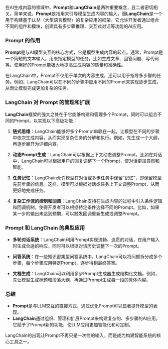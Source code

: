 在AI生成内容的领域中，**Prompt**和**LangChain**是两种重要概念，且二者密切相关。简单来说，**Prompt**是指用来引导模型生成内容的输入，而**LangChain**是一个用于构建基于LLM（大型语言模型）的复杂应用的框架。它允许开发者通过组合不同的组件和模块，创建具有多步骤推理、交互式对话等功能的AI应用。

### Prompt 的作用
**Prompt**是与AI模型交互的核心方式，它是模型生成内容的起点。通常，Prompt是一个简短的文本输入，用来指定模型的任务，比如生成文章、回答问题、写代码等。使用好的Prompt能极大地提高生成内容的质量和准确性。

在LangChain中，Prompt不仅用于单次的内容生成，还可以用于指导多步骤的任务。例如，LangChain可以在不同的步骤中应用不同的Prompt来实现逐步生成，从而让模型完成更加复杂的任务。

### LangChain 对 Prompt 的管理和扩展
**LangChain**框架的强大之处在于它能够构建和管理多个Prompt，同时可以组合不同的Prompt，以实现以下高级功能：

1. **链式思维**：LangChain能够将多个Prompt串联在一起，让模型在不同的步骤中依次生成内容，从而实现复杂任务的分解和执行。例如，先生成一个大纲，再逐步展开为详细内容。

2. **动态Prompt生成**：LangChain可以根据上下文动态调整Prompt。比如在对话中，LangChain可以根据用户的回复调整下一个Prompt，使对话更加自然和智能。

3. **任务记忆**：LangChain允许模型在对话或多步任务中保留“记忆”，即保留模型先前步骤的信息。这样，模型可以根据对话或任务上下文调整Prompt，从而更好地完成任务。

4. **复杂工作流的控制和回调**：LangChain支持在生成内容的过程中引入条件逻辑和回调机制，使得开发者可以根据特定条件选择不同的Prompt。比如，如果某一步的输出未达到预期，可以触发回调重新生成或调整Prompt。

### Prompt 和 LangChain 的典型应用

- **多轮对话系统**：LangChain利用Prompt实现流畅、连贯的对话，在用户输入时生成合适的响应，同时可以根据对话历史调整下一次的Prompt。
  
- **问答系统**：在一些知识密集型问答系统中，LangChain可以将问题拆分成多个步骤，每个步骤应用特定Prompt，逐步得到最终答案。
  
- **文档生成**：LangChain可以利用多步Prompt生成器生成结构化文档。例如，先让模型生成标题和段落大纲，再通过Prompt生成每一段的具体内容。

### 总结
- **Prompt**是与LLM交互的直接方式，通过优化Prompt可以显著提升模型的表现。
- **LangChain**通过组织、管理和扩展Prompt来构建复杂的、多步骤的AI应用，它赋予了Prompt新的功能，使LLM应用更加智能化和可定制。

LangChain的出现让Prompt不再只是一次性的输入，而是成为构建智能系统的核心工具之一。